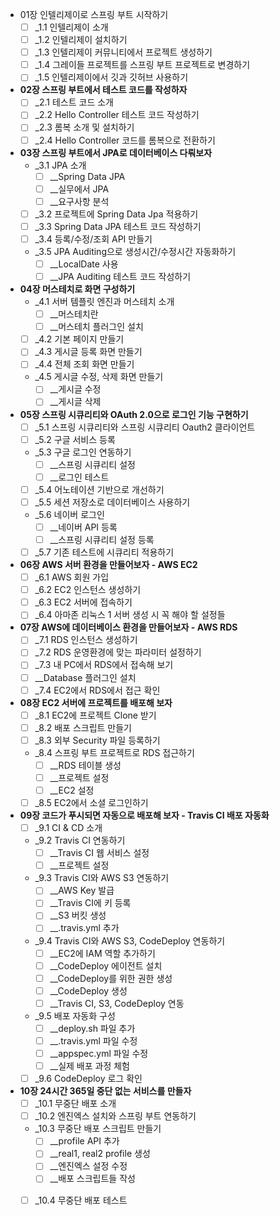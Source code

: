 - 01장 인텔리제이로 스프링 부트 시작하기
	- [ ] _1.1 인텔리제이 소개  
	- [ ] _1.2 인텔리제이 설치하기  
	- [ ] _1.3 인텔리제이 커뮤니티에서 프로젝트 생성하기  
	- [ ] _1.4 그레이들 프로젝트를 스프링 부트 프로젝트로 변경하기  
	- [ ] _1.5 인텔리제이에서 깃과 깃허브 사용하기  
- **02장 스프링 부트에서 테스트 코드를 작성하자**  
	- [ ] _2.1 테스트 코드 소개  
	- [ ] _2.2 Hello Controller 테스트 코드 작성하기  
	- [ ] _2.3 롬복 소개 및 설치하기  
	- [ ] _2.4 Hello Controller 코드를 롬복으로 전환하기  
- **03장 스프링 부트에서 JPA로 데이터베이스 다뤄보자**  
	- _3.1 JPA 소개  
		- [ ] __Spring Data JPA  
		- [ ] __실무에서 JPA  
		- [ ] __요구사항 분석  
	- [ ] _3.2 프로젝트에 Spring Data Jpa 적용하기  
	- [ ] _3.3 Spring Data JPA 테스트 코드 작성하기  
	- [ ] _3.4 등록/수정/조회 API 만들기  
	- _3.5 JPA Auditing으로 생성시간/수정시간 자동화하기  
		- [ ] __LocalDate 사용  
		- [ ] __JPA Auditing 테스트 코드 작성하기  
- **04장 머스테치로 화면 구성하기**  
	- _4.1 서버 템플릿 엔진과 머스테치 소개  
		- [ ] __머스테치란  
		- [ ] __머스테치 플러그인 설치  
	- [ ] _4.2 기본 페이지 만들기  
	- [ ] _4.3 게시글 등록 화면 만들기  
	- [ ] _4.4 전체 조회 화면 만들기  
	- _4.5 게시글 수정, 삭제 화면 만들기  
		- [ ] __게시글 수정  
		- [ ] __게시글 삭제  
- **05장 스프링 시큐리티와 OAuth 2.0으로 로그인 기능 구현하기**  
	- [ ] _5.1 스프링 시큐리티와 스프링 시큐리티 Oauth2 클라이언트  
	- [ ] _5.2 구글 서비스 등록  
	- _5.3 구글 로그인 연동하기  
		- [ ] __스프링 시큐리티 설정  
		- [ ] __로그인 테스트  
	- [ ] _5.4 어노테이션 기반으로 개선하기  
	- [ ] _5.5 세션 저장소로 데이터베이스 사용하기  
	- _5.6 네이버 로그인  
		- [ ] __네이버 API 등록  
		- [ ] __스프링 시큐리티 설정 등록  
	- [ ] _5.7 기존 테스트에 시큐리티 적용하기  
- **06장 AWS 서버 환경을 만들어보자 - AWS EC2**  
	- [ ] _6.1 AWS 회원 가입  
	- [ ] _6.2 EC2 인스턴스 생성하기  
	- [ ] _6.3 EC2 서버에 접속하기  
	- [ ] _6.4 아마존 리눅스 1 서버 생성 시 꼭 해야 할 설정들  
- **07장 AWS에 데이터베이스 환경을 만들어보자 - AWS RDS**  
	- [ ] _7.1 RDS 인스턴스 생성하기  
	- [ ] _7.2 RDS 운영환경에 맞는 파라미터 설정하기  
	- [ ] _7.3 내 PC에서 RDS에서 접속해 보기  
	- [ ] __Database 플러그인 설치  
	- [ ] _7.4 EC2에서 RDS에서 접근 확인  
- **08장 EC2 서버에 프로젝트를 배포해 보자**  
	- [ ] _8.1 EC2에 프로젝트 Clone 받기  
	- [ ] _8.2 배포 스크립트 만들기  
	- [ ] _8.3 외부 Security 파일 등록하기  
	- _8.4 스프링 부트 프로젝트로 RDS 접근하기  
		- [ ] __RDS 테이블 생성  
		- [ ] __프로젝트 설정  
		- [ ] __EC2 설정  
	- [ ] _8.5 EC2에서 소셜 로그인하기  
- **09장 코드가 푸시되면 자동으로 배포해 보자 - Travis CI 배포 자동화**  
	- [ ] _9.1 CI & CD 소개  
	- _9.2 Travis CI 연동하기  
		- [ ] __Travis CI 웹 서비스 설정  
		- [ ] __프로젝트 설정  
	- _9.3 Travis CI와 AWS S3 연동하기  
		- [ ] __AWS Key 발급  
		- [ ] __Travis CI에 키 등록  
		- [ ] __S3 버킷 생성  
		- [ ] __.travis.yml 추가  
	- _9.4 Travis CI와 AWS S3, CodeDeploy 연동하기  
		- [ ] __EC2에 IAM 역할 추가하기  
		- [ ] __CodeDeploy 에이전트 설치  
		- [ ] __CodeDeploy를 위한 권한 생성  
		- [ ] __CodeDeploy 생성  
		- [ ] __Travis CI, S3, CodeDeploy 연동  
	- _9.5 배포 자동화 구성  
		- [ ] __deploy.sh 파일 추가  
		- [ ] __.travis.yml 파일 수정  
		- [ ] __appspec.yml 파일 수정  
		- [ ] __실제 배포 과정 체험  
	- [ ] _9.6 CodeDeploy 로그 확인  
- **10장 24시간 365일 중단 없는 서비스를 만들자**  
	- [ ] _10.1 무중단 배포 소개  
	- [ ] _10.2 엔진엑스 설치와 스프링 부트 연동하기  
	- _10.3 무중단 배포 스크립트 만들기  
		- [ ] __profile API 추가  
		- [ ] __real1, real2 profile 생성  
		- [ ] __엔진엑스 설정 수정  
		- [ ] __배포 스크립트들 작성  
	- [ ] _10.4 무중단 배포 테스트  

